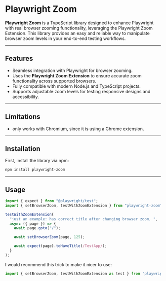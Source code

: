 # Playwright Zoom

**Playwright Zoom** is a TypeScript library designed to enhance Playwright with real browser zooming functionality, leveraging the Playwright Zoom Extension. This library provides an easy and reliable way to manipulate browser zoom levels in your end-to-end testing workflows.

---

## Features

- Seamless integration with Playwright for browser zooming.
- Uses the **Playwright Zoom Extension** to ensure accurate zoom functionality across supported browsers.
- Fully compatible with modern Node.js and TypeScript projects.
- Supports adjustable zoom levels for testing responsive designs and accessibility.

---

## Limitations

- only works with Chromium, since it is using a Chrome extension.

---

## Installation

First, install the library via npm:

```bash
npm install playwright-zoom
```

---

## Usage

```typescript
import { expect } from "@playwright/test";
import { setBrowserZoom, testWithZoomExtension } from "playwright-zoom";

testWithZoomExtension(
  "just an example: has correct title after changing browser zoom, ",
  async ({ page }) => {
    await page.goto("/");

    await setBrowserZoom(page, 125);

    await expect(page).toHaveTitle(/TestApp/);
  }
);
```

I would recommend this trick to make it nicer to use:

```typescript
import { setBrowserZoom, testWithZoomExtension as test } from "playwright-zoom";
```
